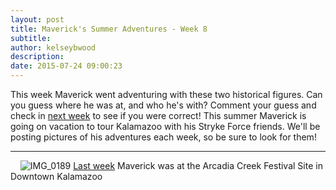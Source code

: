```yaml
---
layout: post
title: Maverick's Summer Adventures - Week 8
subtitle:
author: kelseybwood
description:
date: 2015-07-24 09:00:23
---
```


This week Maverick went adventuring with these two historical figures. Can you guess where he was at, and who he's with? Comment your guess and check in [next week](/2015/07/31/mavericks-summer-adventures-week-9/) to see if you were correct! This summer Maverick is going on vacation to tour Kalamazoo with his Stryke Force friends. We'll be posting pictures of his adventures each week, so be sure to look for them!

* * *

    ![IMG_0189](/wp-content/uploads/2015/08/IMG_0189-225x300.jpg) [Last week](http://strykeforce.org/2015/07/17/mavericks-summer-adventures-week-7/) Maverick was at the Arcadia Creek Festival Site in Downtown Kalamazoo
